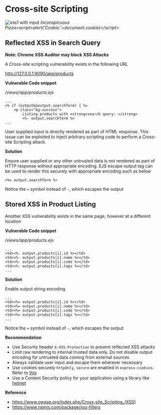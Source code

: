 # Cross-site Scripting

![xss1](/resources/xss1.png "XSS")
with input *Inconspicuous Pizza&lt;script&gt;alert('Cookie:'+document.cookie)&lt;/script&gt;*

## Reflected XSS in Search Query

**Note: Chrome XSS Auditor may block XSS Attacks**

A Cross-site scripting vulnerability exists in the following URL

http://127.0.0.1:9090/app/products

**Vulnerable Code snippet**

*/views/app/products.ejs*
```
...
<% if (output&&output.searchTerm) { %>
    <p class="bg-success">
        Listing products with <strong>search query: </strong> 
        <%- output.searchTerm %>
...
```

User supplied input is directly rendered as part of HTML response. This issue can be exploited to inject arbitrary scripting code to perform a Cross-site Scripting attack.

**Solution**

Ensure user supplied or any other untrusted data is not rendered as part of HTTP response without appropriate encoding. EJS escape output tag can be used to render this securely with appropriate encoding such as below

```
<%= output.searchTerm %>
```
Notice the `=` symbol instead of `-`, which escapes the output

## Stored XSS in Product Listing

Another XSS vulnerability exists in the same page, however at a different location

**Vulnerable Code snippet**

*/views/app/products.ejs*
```
...
<td><%- output.products[i].id %></td>
<td><%- output.products[i].name %></td>
<td><%- output.products[i].code %></td>
<td><%- output.products[i].tags %></td>
...
```

**Solution**

Enable output string encoding
```
...
<td><%= output.products[i].id %></td>
<td><%= output.products[i].name %></td>
<td><%= output.products[i].code %></td>
<td><%= output.products[i].tags %></td>
...
```
Notice the `=` symbol instead of `-`, which escapes the output

**Recommendation**

- Use Security header `X-XSS-Protection` to prevent reflected XSS attacks
- Limit raw rendering to internal trusted data only. Do not disable output encoding for untrusted data coming from external sources
- Always validate user input and escape them wherever necessary
- Use cookies securely `httpOnly`, `secure` are enabled in `express-cookies`. Refer to [this](https://expressjs.com/en/advanced/best-practice-security.html)
- Use a Content Security policy for your application using a library like [helmet](https://www.npmjs.com/package/helmet)

**Reference**

- https://www.owasp.org/index.php/Cross-site_Scripting_(XSS)
- https://www.npmjs.com/package/xss-filters
